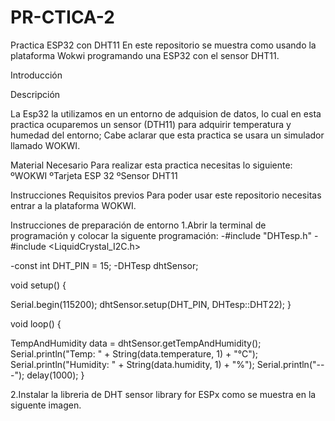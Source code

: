 # PR-CTICA-2
Practica ESP32 con DHT11
En este repositorio se muestra como usando la plataforma Wokwi programando una ESP32 con el sensor DHT11.

Introducción

Descripción

La Esp32 la utilizamos en un entorno de adquision de datos, lo cual en esta practica ocuparemos un sensor (DTH11) para adquirir temperatura y humedad del entorno; Cabe aclarar que esta practica se usara un simulador llamado WOKWI.

Material Necesario
Para realizar esta practica necesitas lo siguiente: ºWOKWI ºTarjeta ESP 32 ºSensor DHT11

Instrucciones
Requisitos previos Para poder usar este repositorio necesitas entrar a la plataforma WOKWI.

Instrucciones de preparación de entorno
1.Abrir la terminal de programación y colocar la siguente programación:
-#include "DHTesp.h" -#include <LiquidCrystal_I2C.h>

-const int DHT_PIN = 15; -DHTesp dhtSensor;

void setup() {

Serial.begin(115200); dhtSensor.setup(DHT_PIN, DHTesp::DHT22); }

void loop() {

TempAndHumidity data = dhtSensor.getTempAndHumidity(); Serial.println("Temp: " + String(data.temperature, 1) + "°C"); Serial.println("Humidity: " + String(data.humidity, 1) + "%"); Serial.println("---"); delay(1000); }

2.Instalar la libreria de DHT sensor library for ESPx como se muestra en la siguente imagen.
